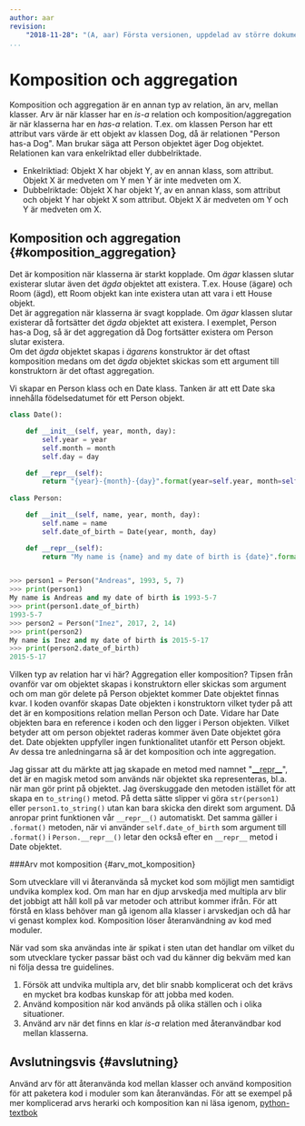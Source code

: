 ```yaml
---
author: aar
revision:
    "2018-11-28": "(A, aar) Första versionen, uppdelad av större dokument."
...
```

Komposition och aggregation
==================================

Komposition och aggregation är en annan typ av relation, än arv, mellan klasser. Arv är när klasser har en _is-a_ relation och komposition/aggregation är när klasserna har en _has-a_ relation. T.ex. om klassen Person har ett attribut vars värde är ett objekt av klassen Dog, då är relationen "Person has-a Dog". Man brukar säga att Person objektet äger Dog objektet. 
Relationen kan vara enkelriktad eller dubbelriktade.

* Enkelriktiad: Objekt X har objekt Y, av en annan klass, som attribut. Objekt X är medveten om Y men Y är inte medveten om X.
* Dubbelriktade: Objekt X har objekt Y, av en annan klass, som attribut och objekt Y har objekt X som attribut. Objekt X är medveten om Y och Y är medveten om X.



Komposition och aggregation {#komposition_aggregation}
------------------------------

Det är komposition när klasserna är starkt kopplade. Om _ägar_ klassen slutar existerar slutar även det _ägda_ objektet att existera. T.ex. House (ägare) och Room (ägd), ett Room objekt kan inte existera utan att vara i ett House objekt.  
Det är aggregation när klasserna är svagt kopplade. Om _ägar_ klassen slutar existerar då fortsätter det _ägda_ objektet att existera.
I exemplet, Person has-a Dog, så är det aggregation då Dog fortsätter existera om Person slutar existera.  
Om det _ägda_ objektet skapas i _ägarens_ konstruktor är det oftast komposition medans om det _ägda_ objektet skickas som ett argument till konstruktorn är det oftast aggregation.

Vi skapar en Person klass och en Date klass. Tanken är att ett Date ska innehålla födelsedatumet för ett Person objekt.

```python
class Date():

    def __init__(self, year, month, day):
        self.year = year
        self.month = month
        self.day = day

    def __repr__(self):
        return "{year}-{month}-{day}".format(year=self.year, month=self.month, day=self.day)
        
class Person:

    def __init__(self, name, year, month, day):
        self.name = name
        self.date_of_birth = Date(year, month, day)

    def __repr__(self):
        return "My name is {name} and my date of birth is {date}".format(name=self.name, date=self.date_of_birth)


>>> person1 = Person("Andreas", 1993, 5, 7)
>>> print(person1)
My name is Andreas and my date of birth is 1993-5-7
>>> print(person1.date_of_birth)
1993-5-7
>>> person2 = Person("Inez", 2017, 2, 14)
>>> print(person2)
My name is Inez and my date of birth is 2015-5-17
>>> print(person2.date_of_birth)
2015-5-17
```

Vilken typ av relation har vi här? Aggregation eller komposition? Tipsen från ovanför var om objektet skapas i konstruktorn eller skickas som argument och om man gör delete på Person objektet kommer Date objektet finnas kvar. I koden ovanför skapas Date objekten i konstruktorn vilket tyder på att det är en kompositions relation mellan Person och Date. Vidare har Date objekten bara en reference i koden och den ligger i Person objekten. Vilket betyder att om person objektet raderas kommer även Date objektet göra det. Date objekten uppfyller ingen funktionalitet utanför ett Person objekt. Av dessa tre anledningarna så är det komposition och inte aggregation.

Jag gissar att du märkte att jag skapade en metod med namnet "[\_\_repr\_\_](https://docs.python.org/3/reference/datamodel.html#object.__repr__)", det är en magisk metod som används när objektet ska representeras, bl.a. när man gör print på objektet. Jag överskuggade den metoden istället för att skapa en `to_string()` metod. På detta sätte slipper vi göra `str(person1)` eller `person1.to_string()` utan kan bara skicka den direkt som argument. Då anropar print funktionen vår `__repr__()` automatiskt. Det samma gäller i `.format()` metoden, när vi använder `self.date_of_birth` som argument till `.format()` i `Person.__repr__()` letar den också efter en `__repr__` metod i Date objektet.



###Arv mot komposition {#arv_mot_komposition}

Som utvecklare vill vi återanvända så mycket kod som möjligt men samtidigt undvika komplex kod.
Om man har en djup arvskedja med multipla arv blir det jobbigt att håll koll på var metoder och attribut kommer ifrån. För att förstå en klass behöver man gå igenom alla klasser i arvskedjan och då har vi genast komplex kod.
Komposition löser återanvändning av kod med moduler.

När vad som ska användas inte är spikat i sten utan det handlar om vilket du som utvecklare tycker passar bäst och vad du känner dig bekväm med kan ni följa dessa tre guidelines.

1. Försök att undvika multipla arv, det blir snabb komplicerat och det krävs en mycket bra kodbas kunskap för att jobba med koden.
2. Använd komposition när kod används på olika ställen och i olika situationer.
3. Använd arv när det finns en klar _is-a_ relation med återanvändbar kod mellan klasserna.



Avslutningsvis {#avslutning}
------------------------------

Använd arv för att återanvända kod mellan klasser och använd komposition för att paketera kod i moduler som kan återanvändas.
För att se exempel på mer komplicerad arvs herarki och komposition kan ni läsa igenom, [python-textbok](https://python-textbok.readthedocs.org/en/latest/Object_Oriented_Programming.html#)